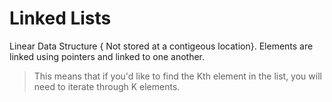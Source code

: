 # Linked Lists

Linear Data Structure { Not stored at a contigeous location}.
Elements are linked using pointers and linked to one another.

> This means that if you'd like to find the Kth element in the list, you will need to iterate through K elements. 